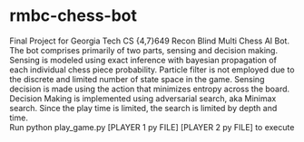 # rmbc-chess-bot
Final Project for Georgia Tech CS {4,7}649 Recon Blind Multi Chess AI Bot.  
The bot comprises primarily of two parts, sensing and decision making.  
Sensing is modeled using exact inference with bayesian propagation of each individual chess piece probability. Particle filter is not employed due to the discrete and limited number of state space in the game. Sensing decision is made using the action that minimizes entropy across the board.  
Decision Making is implemented using adversarial search, aka Minimax search. Since the play time is limited, the search is limited by depth and time.   
Run python play_game.py [PLAYER 1 py FILE] [PLAYER 2 py FILE] to execute
